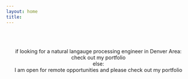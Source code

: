 ```yaml
---
layout: home
title: 
---
```

<br/>
<br/>

<p align="center"> if looking for a natural langauge processing engineer in Denver Area:
<br/>check out my portfolio
<br/>else:
<br/>I am open for remote opportunities and please check out my portfolio
<br/>
</p>                        
               
